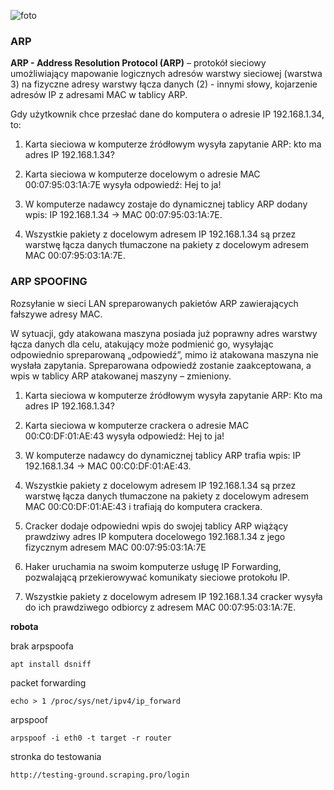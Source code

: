 ![foto](https://lh6.googleusercontent.com/F7jFB9zaGo1abo5wq80tbzhxCEDLiw_dd9m09p-_rc5v-HW0B3zgci8yCJ7a6EVsCrW0n8bxj8CLmvvg9kZ-1Z0mJJbPxggAbi1t-g4tfFYCZY1cV9Eeh2JInJgaZ6DGl6OZ46QOGIU_pNyvJw)
### ARP
**ARP - Address Resolution Protocol (ARP)** – protokół sieciowy umożliwiający mapowanie logicznych adresów warstwy sieciowej (warstwa 3) na fizyczne adresy warstwy łącza danych (2) - innymi słowy, kojarzenie adresów IP z adresami MAC w tablicy ARP.

Gdy użytkownik chce przesłać dane do komputera o adresie IP 192.168.1.34, to:

1. Karta sieciowa w komputerze źródłowym wysyła zapytanie ARP: kto ma adres IP 192.168.1.34?

2. Karta sieciowa w komputerze docelowym o adresie MAC 00:07:95:03:1A:7E wysyła odpowiedź: Hej to ja!

3. W komputerze nadawcy zostaje do dynamicznej tablicy ARP dodany wpis: IP 192.168.1.34 -> MAC 00:07:95:03:1A:7E.

4. Wszystkie pakiety z docelowym adresem IP 192.168.1.34 są przez warstwę łącza danych tłumaczone na pakiety z docelowym adresem MAC 00:07:95:03:1A:7E.

### ARP SPOOFING
Rozsyłanie w sieci LAN spreparowanych pakietów ARP zawierających fałszywe adresy MAC. 

W sytuacji, gdy atakowana maszyna posiada już poprawny adres warstwy łącza danych dla celu, atakujący może podmienić go, wysyłając odpowiednio spreparowaną „odpowiedź”, mimo iż atakowana maszyna nie wysłała zapytania. Spreparowana odpowiedź zostanie zaakceptowana, a wpis w tablicy ARP atakowanej maszyny – zmieniony.

1. Karta sieciowa w komputerze źródłowym wysyła zapytanie ARP: Kto ma adres IP 192.168.1.34?

2. Karta sieciowa w komputerze crackera o adresie MAC 00:C0:DF:01:AE:43 wysyła odpowiedź: Hej to ja!

3. W komputerze nadawcy do dynamicznej tablicy ARP trafia wpis: IP 192.168.1.34 -> MAC 00:C0:DF:01:AE:43.

4. Wszystkie pakiety z docelowym adresem IP 192.168.1.34 są przez warstwę łącza danych tłumaczone na pakiety z docelowym adresem MAC 00:C0:DF:01:AE:43 i trafiają do komputera crackera.

5. Cracker dodaje odpowiedni wpis do swojej tablicy ARP wiążący prawdziwy adres IP komputera docelowego 192.168.1.34 z jego fizycznym adresem MAC 00:07:95:03:1A:7E

6. Haker uruchamia na swoim komputerze usługę IP Forwarding, pozwalającą przekierowywać komunikaty sieciowe protokołu IP.

7. Wszystkie pakiety z docelowym adresem IP 192.168.1.34 cracker wysyła do ich prawdziwego odbiorcy z adresem MAC 00:07:95:03:1A:7E.

**robota**

brak arpspoofa

```
apt install dsniff
```

packet forwarding

```
echo > 1 /proc/sys/net/ipv4/ip_forward
```

arpspoof

```
arpspoof -i eth0 -t target -r router
```

stronka do testowania
```
http://testing-ground.scraping.pro/login
```
